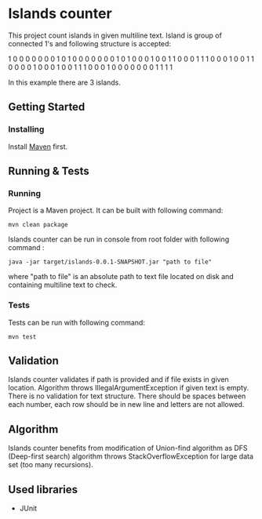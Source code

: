 # Islands counter

This project count islands in given multiline text. Island is group of connected 1's and following structure is accepted:

1 0 0 0 0 0 0 0 1
0 1 0 0 0 0 0 0 0
1 0 1 0 0 0 1 0 0
1 1 0 0 0 1 1 1 0
0 0 1 0 0 1 1 0 0
0 0 1 0 0 0 1 0 0
1 1 1 0 0 0 1 0 0
0 0 0 0 0 1 1 1 1

In this example there are 3 islands.

## Getting Started


### Installing

Install [Maven](https://maven.apache.org/) first.


## Running & Tests

### Running

Project is a Maven project. It can be built with following command:

```
mvn clean package
```

Islands counter can be run in console from root folder with following command :

```
java -jar target/islands-0.0.1-SNAPSHOT.jar "path to file"
```

where "path to file" is an absolute path to text file located on disk and containing multiline text to check.

### Tests

Tests can be run with following command:

```
mvn test
```

## Validation

Islands counter validates if path is provided and if file exists in given location. Algorithm throws IllegalArgumentException if given text is empty. There is no validation for text structure. There should be spaces between each number, each row should be in new line and letters are not allowed.

## Algorithm

Islands counter benefits from modification of Union-find algorithm as DFS (Deep-first search) algorithm throws StackOverflowException for large data set (too many recursions).


## Used libraries

* JUnit